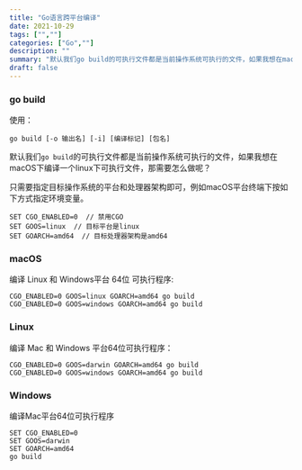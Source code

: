 ```yaml
---
title: "Go语言跨平台编译"
date: 2021-10-29
tags: ["",""]
categories: ["Go",""]
description: ""
summary: "默认我们go build的可执行文件都是当前操作系统可执行的文件，如果我想在macOS下编译一个linux下可执行文件，那需要怎么做呢"
draft: false
---
```


### go build

使用：

```
go build [-o 输出名] [-i] [编译标记] [包名]
```

默认我们`go build`的可执行文件都是当前操作系统可执行的文件，如果我想在macOS下编译一个linux下可执行文件，那需要怎么做呢？

只需要指定目标操作系统的平台和处理器架构即可，例如macOS平台终端下按如下方式指定环境变量。

```
SET CGO_ENABLED=0  // 禁用CGO
SET GOOS=linux  // 目标平台是linux
SET GOARCH=amd64  // 目标处理器架构是amd64
```

### macOS

编译 Linux 和 Windows平台 64位 可执行程序:

```
CGO_ENABLED=0 GOOS=linux GOARCH=amd64 go build
CGO_ENABLED=0 GOOS=windows GOARCH=amd64 go build
```

### Linux

编译 Mac 和 Windows 平台64位可执行程序：

```
CGO_ENABLED=0 GOOS=darwin GOARCH=amd64 go build
CGO_ENABLED=0 GOOS=windows GOARCH=amd64 go build
```

### Windows

编译Mac平台64位可执行程序

```
SET CGO_ENABLED=0
SET GOOS=darwin
SET GOARCH=amd64
go build
```



